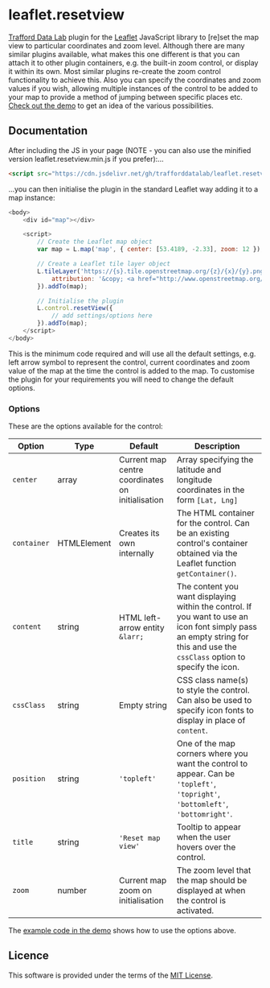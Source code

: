 # leaflet.resetview
[Trafford Data Lab](https://www.trafforddatalab.io) plugin for the [Leaflet](https://leafletjs.com) JavaScript library to [re]set the map view to particular coordinates and zoom level. Although there are many similar plugins available, what makes this one different is that you can attach it to other plugin containers, e.g. the built-in zoom control, or display it within its own. Most similar plugins re-create the zoom control functionality to achieve this. Also you can specify the coordinates and zoom values if you wish, allowing multiple instances of the control to be added to your map to provide a method of jumping between specific places etc. [Check out the demo](https://www.trafforddatalab.io/leaflet.resetview/leaflet.resetview_example.html) to get an idea of the various possibilities.

## Documentation
After including the JS in your page (NOTE - you can also use the minified version leaflet.resetview.min.js if you prefer):...
```HTML
<script src="https://cdn.jsdelivr.net/gh/trafforddatalab/leaflet.resetview@v1.0.0/leaflet.resetview.js"></script>
```

...you can then initialise the plugin in the standard Leaflet way adding it to a map instance:

```javascript
<body>
    <div id="map"></div>

    <script>
        // Create the Leaflet map object
        var map = L.map('map', { center: [53.4189, -2.33], zoom: 12 });

        // Create a Leaflet tile layer object
        L.tileLayer('https://{s}.tile.openstreetmap.org/{z}/{x}/{y}.png', {
            attribution: '&copy; <a href="http://www.openstreetmap.org/copyright">OpenStreetMap</a>'
        }).addTo(map);

        // Initialise the plugin
        L.control.resetView({
            // add settings/options here
        }).addTo(map);
    </script>
</body>
```

This is the minimum code required and will use all the default settings, e.g. left arrow symbol to represent the control, current coordinates and zoom value of the map at the time the control is added to the map. To customise the plugin for your requirements you will need to change the default options.

### Options

These are the options available for the control:

| Option      | Type        | Default                                          | Description |
| ----------- | ----------- | ------------------------------------------------ | ----------- |
| `center`    | array       | Current map centre coordinates on initialisation | Array specifying the latitude and longitude coordinates in the form `[Lat, Lng]` |
| `container` | HTMLElement | Creates its own internally                       | The HTML container for the control. Can be an existing control's container obtained via the Leaflet function `getContainer()`. |
| `content`   | string      | HTML left-arrow entity `&larr;`                  | The content you want displaying within the control. If you want to use an icon font simply pass an empty string for this and use the `cssClass` option to specify the icon. |
| `cssClass`  | string      | Empty string                                     | CSS class name(s) to style the control. Can also be used to specify icon fonts to display in place of `content`. |
| `position`  | string      | `'topleft'`                                      | One of the map corners where you want the control to appear. Can be `'topleft'`, `'topright'`, `'bottomleft'`, `'bottomright'`. |
| `title`     | string      | `'Reset map view'`                               | Tooltip to appear when the user hovers over the control. |
| `zoom`      | number      | Current map zoom on initialisation               | The zoom level that the map should be displayed at when the control is activated. |

The [example code in the demo](https://github.com/traffordDataLab/leaflet.resetview/blob/master/leaflet.resetview_example.html) shows how to use the options above.

## Licence
This software is provided under the terms of the [MIT License](https://www.trafforddatalab.io/leaflet.resetview/LICENSE.txt).
